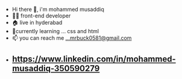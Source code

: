 -  Hi there 👋, i'm mohammed musaddiq 
-  👨‍💻 front-end developer
- 🏠 live in hyderabad 
-  🧠currently learning ... css and html
- 📫 you can reach me ...mrbuck0581@gmail.com
-  https://www.linkedin.com/in/mohammed-musaddiq-350590279  
   -  

<!---
musaddiq-developer/musaddiq-developer is a ✨ special ✨ repository because its `README.md` (this file) appears on your GitHub profile.
You can click the Preview link to take a look at your changes.
--->
